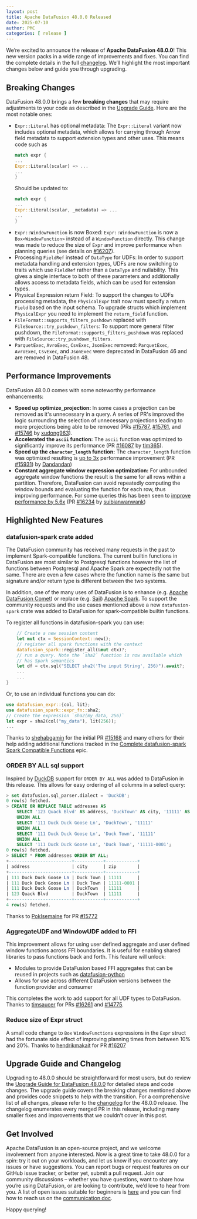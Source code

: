 ```yaml
---
layout: post
title: Apache DataFusion 48.0.0 Released
date: 2025-07-10
author: PMC
categories: [ release ]
---
```


<!--
{% comment %}
Licensed to the Apache Software Foundation (ASF) under one or more
contributor license agreements.  See the NOTICE file distributed with
this work for additional information regarding copyright ownership.
The ASF licenses this file to you under the Apache License, Version 2.0
(the "License"); you may not use this file except in compliance with
the License.  You may obtain a copy of the License at
http://www.apache.org/licenses/LICENSE-2.0
Unless required by applicable law or agreed to in writing, software
distributed under the License is distributed on an "AS IS" BASIS,
WITHOUT WARRANTIES OR CONDITIONS OF ANY KIND, either express or implied.
See the License for the specific language governing permissions and
limitations under the License.
{% endcomment %}
-->

<!-- see https://github.com/apache/datafusion/issues/16347 for details -->

We’re excited to announce the release of **Apache DataFusion 48.0.0**! This new version packs in a wide range of 
improvements and fixes. You can find the complete details in the full 
[changelog](https://github.com/apache/datafusion/blob/branch-48/dev/changelog/48.0.0.md). We’ll highlight the most
important changes below and guide you through upgrading.

## Breaking Changes

DataFusion 48.0.0 brings a few **breaking changes** that may require adjustments to your code as described in
the [Upgrade Guide](https://datafusion.apache.org/library-user-guide/upgrading.html). Here are the most notable ones:

- `Expr::Literal` has optional metadata: The `Expr::Literal` variant now includes optional metadata, which allows 
  for carrying through Arrow field metadata to support extension types and other uses. This means code such as
  ```Rust
  match expr {
  ...
  Expr::Literal(scalar) => ...
  ...
  }
  ```
  Should be updated to:
  ```Rust
  match expr {
  ...
  Expr::Literal(scalar, _metadata) => ...
  ...
  }
  ```
- `Expr::WindowFunction` is now Boxed: `Expr::WindowFunction` is now a `Box<WindowFunction>` instead of a `WindowFunction` 
  directly. This change was made to reduce the size of `Expr` and improve performance when planning queries 
  (see details on [#16207](https://github.com/apache/datafusion/pull/16207)).
- Processing `FieldRef` instead of `DataType` for UDFs: In order to support metadata handling and 
  extension types, UDFs are now switching to traits which use `FieldRef` rather than a `DataType`
  and nullability. This gives a single interface to both of these parameters and additionally allows access to 
  metadata fields, which can be used for extension types.
- Physical Expression return Field: To support the changes to UDFs processing metadata, the 
  `PhysicalExpr` trait now must specify a return `Field` based on the input schema. To upgrade structs which 
  implement `PhysicalExpr` you need to implement the `return_field` function. 
- `FileFormat::supports_filters_pushdown` replaced with `FileSource::try_pushdown_filters`: To support more general 
  filter pushdown, the `FileFormat::supports_filters_pushdown` was replaced with `FileSource::try_pushdown_filters`.
- `ParquetExec`, `AvroExec`, `CsvExec`, `JsonExec` removed: `ParquetExec`, `AvroExec`, `CsvExec`, and `JsonExec`
  were deprecated in DataFusion 46 and are removed in DataFusion 48.

## Performance Improvements

DataFusion 48.0.0 comes with some noteworthy performance enhancements:

- **Speed up optimize_projection:** In some cases a projection can be removed as it's unnecessary in a query. A series of PR's
  improved the logic surrounding the selection of unnecessary projections leading to more projections being able to be removed
  (PRs [#15787](https://github.com/apache/datafusion/pull/15787), [#15761](https://github.com/apache/datafusion/pull/15761),
  and [#15746](https://github.com/apache/datafusion/pull/15746) by [xudong963](https://github.com/xudong963)).
- **Accelerated the `ascii` function:** The `ascii` function was optimized to significantly improve its performance
  (PR [#16087](https://github.com/apache/datafusion/pull/16087) by [tlm365](https://github.com/tlm365)).
- **Speed up the `character_length` function:** The `character_length` function was optimized resulting is 
  [up to 3x](https://github.com/apache/datafusion/pull/15931#issuecomment-2848561984)
  performance improvement (PR [#15931](https://github.com/apache/datafusion/pull/15931)) by [Dandandan](https://github.com/Dandandan))
- **Constant aggregate window expression optimization:** For unbounded aggregate window functions the result is the 
  same for all rows within a partition. Therefore, DataFusion can avoid repeatedly computing the window bounds and 
  evaluating the function for each row, thus improving performance. For some queries this has been seen to 
  [improve performance by 5.6x](https://github.com/apache/datafusion/pull/16234#issuecomment-2935960865)
  (PR [#16234](https://github.com/apache/datafusion/pull/16234) by [suibianwanwank](https://github.com/suibianwanwank))

## Highlighted New Features

### datafusion-spark crate added

The DataFusion community has received many requests in the past to implement Spark-compatible functions. The current
builtin functions in DataFusion are most similar to Postgresql functions however the list of functions between Postgresql
and Apache Spark are expectedly not the same. There are even a few cases where the function name is the same
but signature and/or return type is different between the two systems.

In addition, one of the many uses of DataFusion is to enhance (e.g. [Apache DataFusion Comet](https://github.com/apache/datafusion-comet)) 
or replace (e.g. [Sail](https://github.com/lakehq/sail)) [Apache Spark](https://spark.apache.org/). To 
support the community requests and the use cases mentioned above a new `datafusion-spark` crate was added to 
DataFusion for spark-compatible builtin functions. 

To register all functions in datafusion-spark you can use:
```Rust
    // Create a new session context
    let mut ctx = SessionContext::new();
    // register all spark functions with the context
    datafusion_spark::register_all(&mut ctx)?;
    // run a query. Note the `sha2` function is now available which
    // has Spark semantics
    let df = ctx.sql("SELECT sha2('The input String', 256)").await?;
    ...
    ...
}
```
Or, to use an individual functions you can do:
```Rust
use datafusion_expr::{col, lit};
use datafusion_spark::expr_fn::sha2;
// Create the expression `sha2(my_data, 256)`
let expr = sha2(col("my_data"), lit(256));
...
```
Thanks to [shehabgamin](https://github.com/shehabgamin) for the initial PR [#15168](github.com/apache/datafusion/pull/15168) 
and many others for their help adding additional functions tracked in the 
[Complete datafusion-spark Spark Compatible Functions](https://github.com/apache/datafusion/issues/15914) epic.

### ORDER BY ALL sql support

Inspired by [DuckDB](https://duckdb.org/docs/stable/sql/query_syntax/orderby.html#order-by-all-examples) 
support for `ORDER BY ALL` was added to DataFusion in this release. This allows for easy ordering of all columns 
in a select query:

```sql
> set datafusion.sql_parser.dialect = 'DuckDB';
0 row(s) fetched.
> CREATE OR REPLACE TABLE addresses AS
    SELECT '123 Quack Blvd' AS address, 'DuckTown' AS city, '11111' AS zip
    UNION ALL
    SELECT '111 Duck Duck Goose Ln', 'DuckTown', '11111'
    UNION ALL
    SELECT '111 Duck Duck Goose Ln', 'Duck Town', '11111'
    UNION ALL
    SELECT '111 Duck Duck Goose Ln', 'Duck Town', '11111-0001';
0 row(s) fetched.
> SELECT * FROM addresses ORDER BY ALL;
+------------------------+-----------+------------+
| address                | city      | zip        |
+------------------------+-----------+------------+
| 111 Duck Duck Goose Ln | Duck Town | 11111      |
| 111 Duck Duck Goose Ln | Duck Town | 11111-0001 |
| 111 Duck Duck Goose Ln | DuckTown  | 11111      |
| 123 Quack Blvd         | DuckTown  | 11111      |
+------------------------+-----------+------------+
4 row(s) fetched.
```
Thanks to [PokIsemaine](https://github.com/PokIsemaine) for PR [#15772](https://github.com/apache/datafusion/pull/15772)

### AggregateUDF and WindowUDF added to FFI

This improvement allows for using user defined aggregate and user defined window functions across FFI boundaries. It 
is useful for enabling shared libraries to pass functions back and forth. This feature will unlock:
- Modules to provide DataFusion based FFI aggregates that can be reused in projects such as [datafusion-python](https://github.com/apache/datafusion-python)
- Allows for use across different DataFusion versions between the function provider and consumer

This completes the work to add support for all UDF types to DataFusion. Thanks to [timsaucer](https://github.com/timsaucer)
for PRs [#16261](https://github.com/apache/datafusion/pull/16261) and [#14775](https://github.com/apache/datafusion/pull/14775).

### Reduce size of Expr struct

A small code change to `Box` `WindowFunction`s expressions in the `Expr` struct had the fortunate side effect of improving
planning times from between 10% and 20%. Thanks to [hendrikmakait](https://github.com/hendrikmakait) for 
PR [#16207](https://github.com/apache/datafusion/pull/16207)

## Upgrade Guide and Changelog

Upgrading to 48.0.0 should be straightforward for most users, but do review
the [Upgrade Guide for DataFusion 48.0.0](https://datafusion.apache.org/library-user-guide/upgrading.html#datafusion-48-0-0) for detailed
steps and code changes. The upgrade guide covers the breaking changes mentioned above and provides code snippets to help with the
transition. For a comprehensive list of all changes, please refer to the [changelog](https://github.com/apache/datafusion/blob/branch-48/dev/changelog/48.0.0.md) 
for the 48.0.0 release. The changelog enumerates every merged PR in this release, including many smaller fixes and improvements 
that we couldn’t cover in this post.

## Get Involved

Apache DataFusion is an open-source project, and we welcome involvement from anyone interested. Now is a great time to
take 48.0.0 for a spin: try it out on your workloads, and let us know if you encounter any issues or have suggestions.
You can report bugs or request features on our GitHub issue tracker, or better yet, submit a pull request. Join our
community discussions – whether you have questions, want to share how you’re using DataFusion, or are looking to
contribute, we’d love to hear from you. A list of open issues suitable for beginners
is [here](https://github.com/apache/arrow-datafusion/issues?q=is%3Aissue+is%3Aopen+label%3A%22good+first+issue%22) and you
can find how to reach us on the [communication doc](https://datafusion.apache.org/contributor-guide/communication.html).

Happy querying!